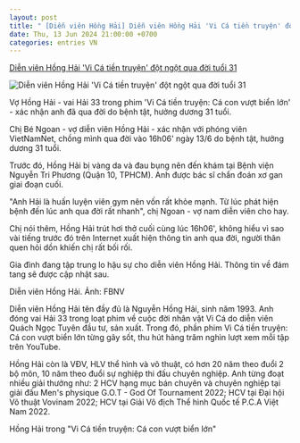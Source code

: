 ```yaml
---
layout: post
title: " [Diễn viên Hồng Hải] Diễn viên Hồng Hải 'Vi Cá tiền truyện' đột ngột qua đời tuổi 31"
date: Thu, 13 Jun 2024 21:00:00 +0700
categories: entries VN
---
```

[Diễn viên Hồng Hải 'Vi Cá tiền truyện' đột ngột qua đời tuổi 31](https://vietnamnet.vn/dien-vien-hong-hai-vi-ca-tien-truyen-dot-ngot-qua-doi-tuoi-31-2291277.html)

![Diễn viên Hồng Hải 'Vi Cá tiền truyện' đột ngột qua đời tuổi 31](https://static-images.vnncdn.net/vps_images_publish/000001/000003/2024/6/13/dien-vien-hong-hai-dot-ngot-qua-doi-tuoi-31-2685.jpg?width=0&s=VhcrKR918h5KiOyaPOumZg)

Vợ Hồng Hải - vai Hải 33 trong phim 'Vi Cá tiền truyện: Cá con vượt biển lớn' - xác nhận anh đã qua đời do bệnh tật, hưởng dương 31 tuổi.

Chị Bé Ngoan - vợ diễn viên Hồng Hải - xác nhận với phóng viên VietNamNet, chồng mình qua đời vào 16h06' ngày 13/6 do bệnh tật, hưởng dương 31 tuổi.

Trước đó, Hồng Hải bị vàng da và đau bụng nên đến khám tại Bệnh viện Nguyễn Tri Phương (Quận 10, TPHCM). Anh được bác sĩ chẩn đoán xơ gan giai đoạn cuối.

"Anh Hải là huấn luyện viên gym nên vốn rất khỏe mạnh. Từ lúc phát hiện bệnh đến lúc anh qua đời rất nhanh", chị Ngoan - vợ nam diễn viên cho hay.

Chị nói thêm, Hồng Hải trút hơi thở cuối cùng lúc 16h06', không hiểu vì sao vài tiếng trước đó trên Internet xuất hiện thông tin anh qua đời, người thân quen hỏi dồn khiến chị rất bối rối.

Gia đình đang tập trung lo hậu sự cho diễn viên Hồng Hải. Thông tin về đám tang sẽ được cập nhật sau.

Diễn viên Hồng Hải. Ảnh: FBNV

Diễn viên Hồng Hải tên đầy đủ là Nguyễn Hồng Hải, sinh năm 1993. Anh đóng vai Hải 33 trong loạt phim về cuộc đời nhân vật Vi Cá do diễn viên Quách Ngọc Tuyên đầu tư, sản xuất. Trong đó, phần phim Vi Cá tiền truyện: Cá con vượt biển lớn từng gây sốt, thu hút hàng trăm nghìn lượt xem mỗi tập trên YouTube.

Hồng Hải còn là VĐV, HLV thể hình và võ thuật, có hơn 20 năm theo đuổi 2 bộ môn, 10 năm theo đuổi sự nghiệp thi đấu chuyên nghiệp. Anh từng đoạt nhiều giải thưởng như: 2 HCV hạng mục bán chuyên và chuyên nghiệp tại giải đấu Men's physique G.O.T - God Of Tournament 2022; HCV tại Đại hội Võ thuật Vovinam 2022; HCV tại Giải Vô địch Thể hình Quốc tế P.C.A Việt Nam 2022.

Hồng Hải trong "Vi Cá tiền truyện: Cá con vượt biển lớn"


